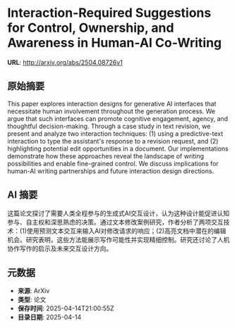 # Interaction-Required Suggestions for Control, Ownership, and Awareness in Human-AI Co-Writing

**URL**: http://arxiv.org/abs/2504.08726v1

## 原始摘要

This paper explores interaction designs for generative AI interfaces that
necessitate human involvement throughout the generation process. We argue that
such interfaces can promote cognitive engagement, agency, and thoughtful
decision-making. Through a case study in text revision, we present and analyze
two interaction techniques: (1) using a predictive-text interaction to type the
assistant's response to a revision request, and (2) highlighting potential edit
opportunities in a document. Our implementations demonstrate how these
approaches reveal the landscape of writing possibilities and enable
fine-grained control. We discuss implications for human-AI writing partnerships
and future interaction design directions.


## AI 摘要

这篇论文探讨了需要人类全程参与的生成式AI交互设计，认为这种设计能促进认知参与、自主权和深思熟虑的决策。通过文本修改案例研究，作者分析了两项交互技术：(1)使用预测文本交互来输入AI对修改请求的响应；(2)高亮文档中潜在的编辑机会。研究表明，这些方法能展示写作可能性并实现精细控制。研究还讨论了人机协作写作的启示及未来交互设计方向。

## 元数据

- **来源**: ArXiv
- **类型**: 论文
- **保存时间**: 2025-04-14T21:00:55Z
- **目录日期**: 2025-04-14
